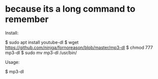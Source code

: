 # because its a long command to remember


Install:

$ sudo apt install youtube-dl
$ wget https://github.com/ninjga/fornoreason/blob/master/mp3-dl
$ chmod 777 mp3-dl
$ sudo mv mp3-dl /usr/bin/

Usage:

$ mp3-dl
